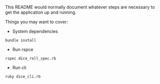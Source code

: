 This README would normally document whatever steps are necessary to get the
application up and running.

Things you may want to cover:

* System dependencies

 `bundle install`


* Run rspce

 `rspec dice_roll_spec.rb`


* Run cli

 `ruby dice_cli.rb`
